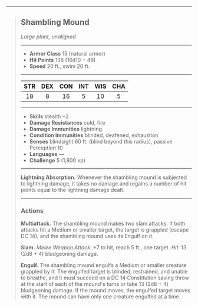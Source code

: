 ***
> ## Shambling Mound
> *Large plant, unaligned*
> 
> ***
> 
> - **Armor Class** 15 (natural armor)
> - **Hit Points** 136 (16d10 + 48)
> - **Speed** 20 ft., swim 20 ft.
> 
> ***
> 
> |STR|DEX|CON|INT|WIS|CHA|
> |:---:|:---:|:---:|:---:|:---:|:---:|
> |18|8|16|5|10|5|
> 
> ***
> 
> - **Skills** stealth +2
> - **Damage Resistances** cold, fire
> - **Damage Immunities** lightning
> - **Condition Immunities** blinded, deafened, exhaustion
> - **Senses** blindsight 60 ft. (blind beyond this radius), passive Perception 10
> - **Languages** —
> - **Challenge** 5 (1,800 xp)
> 
> ***
> 
> **Lightning Absorption.** Whenever the shambling mound is subjected to lightning damage, it takes no damage and regains a number of hit points equal to the lightning damage dealt.
> 
> ***
> 
> ### Actions
> **Multiattack.** The shambling mound makes two slam attacks. If both attacks hit a Medium or smaller target, the target is grappled (escape DC 14), and the shambling mound uses its Engulf on it.
> 
> **Slam.** *Melee Weapon Attack:* +7 to hit, reach 5 ft., one target. *Hit:* 13 (2d8 + 4) bludgeoning damage.
> 
> **Engulf.** The shambling mound engulfs a Medium or smaller creature grappled by it. The engulfed target is blinded, restrained, and unable to breathe, and it must succeed on a DC 14 Constitution saving throw at the start of each of the mound's turns or take 13 (2d8 + 4) bludgeoning damage. If the mound moves, the engulfed target moves with it. The mound can have only one creature engulfed at a time.
